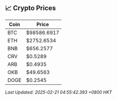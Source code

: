 ## 📈 Crypto Prices

| Coin | Price |
| ---- | ----- |
| BTC | $98586.6917 |
| ETH | $2752.6534 |
| BNB | $656.2577 |
| CRV | $0.5289 |
| ARB | $0.4935 |
| OKB | $49.6563 |
| DOGE | $0.2545 |

_Last Updated: 2025-02-21 04:55:42.393 +0800 HKT_